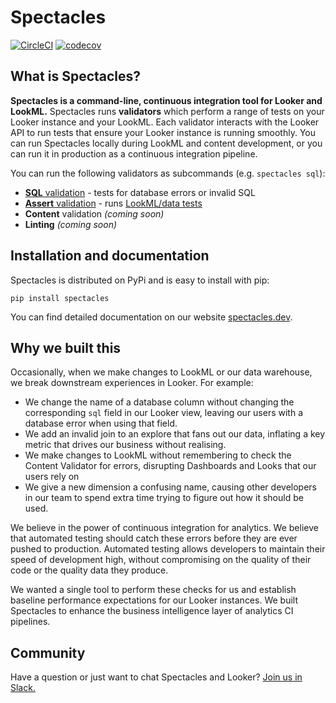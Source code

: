 # Spectacles
[![CircleCI](https://circleci.com/gh/spectacles-ci/spectacles.svg?style=svg)](https://circleci.com/gh/spectacles-ci/spectacles)
[![codecov](https://codecov.io/gh/spectacles-ci/spectacles/branch/master/graph/badge.svg)](https://codecov.io/gh/spectacles-ci/spectacles)

## What is Spectacles?

**Spectacles is a command-line, continuous integration tool for Looker and LookML.** Spectacles runs **validators** which perform a range of tests on your Looker instance and your LookML. Each validator interacts with the Looker API to run tests that ensure your Looker instance is running smoothly. You can run Spectacles locally during LookML and content development, or you can run it in production as a continuous integration pipeline.

You can run the following validators as subcommands (e.g. `spectacles sql`):

- [**SQL** validation](https://spectacles.dev/docs/validators/#the-sql-validator) - tests for database errors or invalid SQL
- [**Assert** validation](https://spectacles.dev/docs/validators/#the-assert-validator) - runs [LookML/data tests](https://docs.looker.com/reference/model-params/test)
- **Content** validation _(coming soon)_
- **Linting** _(coming soon)_

## Installation and documentation

Spectacles is distributed on PyPi and is easy to install with pip:

```shell
pip install spectacles
```

You can find detailed documentation on our website [spectacles.dev](https://spectacles.dev/docs/).

## Why we built this

Occasionally, when we make changes to LookML or our data warehouse, we break downstream experiences in Looker. For example:

* We change the name of a database column without changing the corresponding `sql` field in our Looker view, leaving our users with a database error when using that field.
* We add an invalid join to an explore that fans out our data, inflating a key metric that drives our business without realising.
* We make changes to LookML without remembering to check the Content Validator for errors, disrupting Dashboards and Looks that our users rely on
* We give a new dimension a confusing name, causing other developers in our team to spend extra time trying to figure out how it should be used.

We believe in the power of continuous integration for analytics. We believe that automated testing should catch these errors before they are ever pushed to production. Automated testing allows developers to maintain their speed of development high, without compromising on the quality of their code or the quality data they produce.

We wanted a single tool to perform these checks for us and establish baseline performance expectations for our Looker instances. We built Spectacles to enhance the business intelligence layer of analytics CI pipelines.

## Community

Have a question or just want to chat Spectacles and Looker? [Join us in Slack.](https://join.slack.com/t/spectacles-ci/shared_invite/zt-akmm4mo6-XnPcUUaG3Z5~giRc_5JaUQ)
